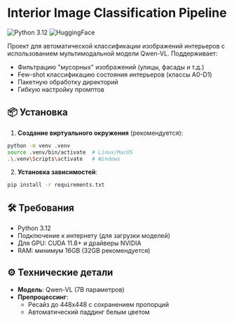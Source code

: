 # Interior Image Classification Pipeline

![Python 3.12](https://img.shields.io/badge/Python-3.12-blue.svg)
![HuggingFace](https://img.shields.io/badge/Powered%20by-HuggingFace-yellow.svg)

Проект для автоматической классификации изображений интерьеров с использованием мультимодальной модели Qwen-VL. Поддерживает:

- Фильтрацию "мусорных" изображений (улицы, фасады и т.д.)
- Few-shot классификацию состояния интерьеров (классы A0-D1)
- Пакетную обработку директорий
- Гибкую настройку промптов

## 📦 Установка

1. **Создание виртуального окружения** (рекомендуется):
```bash
python -m venv .venv
source .venv/bin/activate  # Linux/MacOS
.\.venv\Scripts\activate   # Windows
```

2. **Установка зависимостей**:
```bash
pip install -r requirements.txt
```

## 🛠 Требования

- Python 3.12
- Подключение к интернету (для загрузки моделей)
- Для GPU: CUDA 11.8+ и драйверы NVIDIA
- RAM: минимум 16GB (32GB рекомендуется)

## ⚙️ Технические детали

- **Модель**: Qwen-VL (7B параметров)
- **Препроцессинг**:
  - Ресайз до 448x448 с сохранением пропорций
  - Автоматический паддинг белым цветом